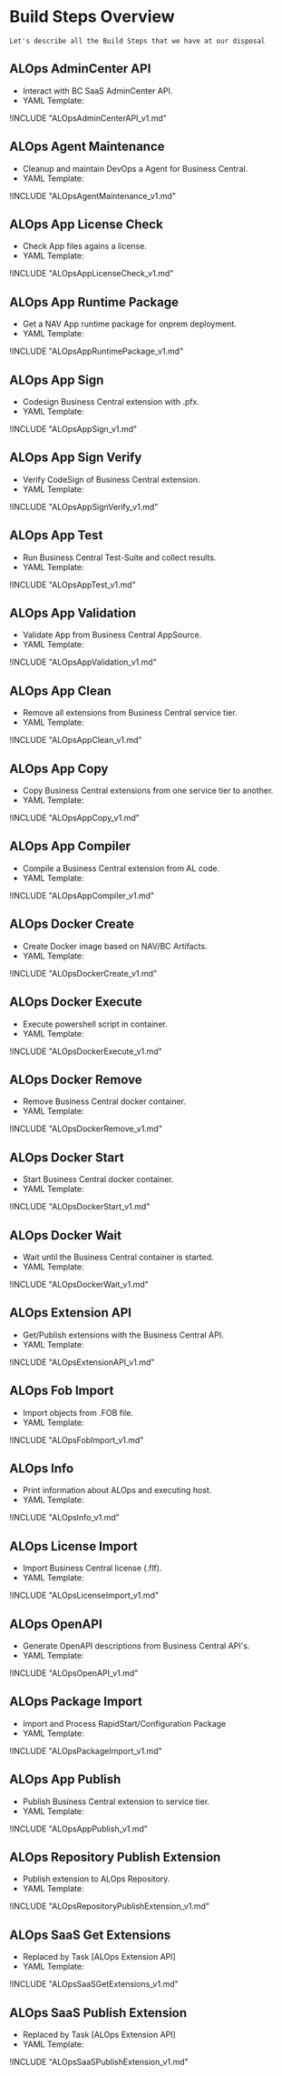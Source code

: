 # Build Steps Overview
    Let's describe all the Build Steps that we have at our disposal
## ALOps AdminCenter API
  * Interact with BC SaaS AdminCenter API.
  * YAML Template:
   
!INCLUDE "ALOpsAdminCenterAPI_v1.md"
    
## ALOps Agent Maintenance
  * Cleanup and maintain DevOps a Agent for Business Central.
  * YAML Template:
   
!INCLUDE "ALOpsAgentMaintenance_v1.md"
    
## ALOps App License Check
  * Check App files agains a license.
  * YAML Template:
  
!INCLUDE "ALOpsAppLicenseCheck_v1.md"
    
## ALOps App Runtime Package
  * Get a NAV App runtime package for onprem deployment.
  * YAML Template:

!INCLUDE "ALOpsAppRuntimePackage_v1.md"
    
## ALOps App Sign
  * Codesign Business Central extension with .pfx.
  * YAML Template:
   
!INCLUDE "ALOpsAppSign_v1.md"
    
## ALOps App Sign Verify
  * Verify CodeSign of Business Central extension.
  * YAML Template:
   
!INCLUDE "ALOpsAppSignVerify_v1.md"
    
## ALOps App Test
  * Run Business Central Test-Suite and collect results.
  * YAML Template:
   
!INCLUDE "ALOpsAppTest_v1.md"
    
## ALOps App Validation
  * Validate App from Business Central AppSource.
  * YAML Template:
   
!INCLUDE "ALOpsAppValidation_v1.md"
    
## ALOps App Clean
  * Remove all extensions from Business Central service tier.
  * YAML Template:
   
!INCLUDE "ALOpsAppClean_v1.md"
    
## ALOps App Copy
  * Copy Business Central extensions from one service tier to another.
  * YAML Template:
   
!INCLUDE "ALOpsAppCopy_v1.md"
    
## ALOps App Compiler
  * Compile a Business Central extension from AL code.
  * YAML Template:
   
!INCLUDE "ALOpsAppCompiler_v1.md"
    
## ALOps Docker Create
  * Create Docker image based on NAV/BC Artifacts.
  * YAML Template:
   
!INCLUDE "ALOpsDockerCreate_v1.md"
    
## ALOps Docker Execute
  * Execute powershell script in container.
  * YAML Template:
   
!INCLUDE "ALOpsDockerExecute_v1.md"
    
## ALOps Docker Remove
  * Remove Business Central docker container.
  * YAML Template:
   
!INCLUDE "ALOpsDockerRemove_v1.md"
    
## ALOps Docker Start
  * Start Business Central docker container.
  * YAML Template:
   
!INCLUDE "ALOpsDockerStart_v1.md"
    
## ALOps Docker Wait
  * Wait until the Business Central container is started.
  * YAML Template:
   
!INCLUDE "ALOpsDockerWait_v1.md"
    
## ALOps Extension API
  * Get/Publish extensions with the Business Central API.
  * YAML Template:
   
!INCLUDE "ALOpsExtensionAPI_v1.md"
    
## ALOps Fob Import
  * Import objects from .FOB file.
  * YAML Template:
   
!INCLUDE "ALOpsFobImport_v1.md"
    
## ALOps Info
  * Print information about ALOps and executing host.
  * YAML Template:
   
!INCLUDE "ALOpsInfo_v1.md"
    
## ALOps License Import
  * Import Business Central license (.flf).
  * YAML Template:
   
!INCLUDE "ALOpsLicenseImport_v1.md"
    
## ALOps OpenAPI
  * Generate OpenAPI descriptions from Business Central API's.
  * YAML Template:
   
!INCLUDE "ALOpsOpenAPI_v1.md"
    
## ALOps Package Import
  * Import and Process RapidStart/Configuration Package
  * YAML Template:
   
!INCLUDE "ALOpsPackageImport_v1.md"
    
## ALOps App Publish
  * Publish Business Central extension to service tier.
  * YAML Template:
   
!INCLUDE "ALOpsAppPublish_v1.md"
    
## ALOps Repository Publish Extension
  * Publish extension to ALOps Repository.
  * YAML Template:
   
!INCLUDE "ALOpsRepositoryPublishExtension_v1.md"
    
## ALOps SaaS Get Extensions
  * Replaced by Task [ALOps Extension API]
  * YAML Template:
   
!INCLUDE "ALOpsSaaSGetExtensions_v1.md"
    
## ALOps SaaS Publish Extension
  * Replaced by Task [ALOps Extension API]
  * YAML Template:
   
!INCLUDE "ALOpsSaaSPublishExtension_v1.md"

